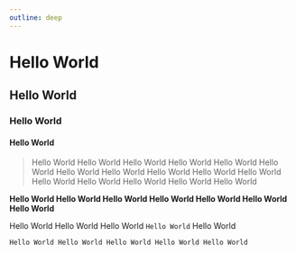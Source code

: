 ```yaml
---
outline: deep
---
```


# Hello World

## Hello World

### Hello World

#### Hello World

> Hello World Hello World Hello World Hello World Hello World Hello World Hello World Hello World Hello World Hello World Hello World Hello World Hello World Hello World Hello World Hello World

**Hello World Hello World Hello World Hello World Hello World Hello World Hello World**

Hello World Hello World Hello World `Hello World` Hello World

```
Hello World Hello World Hello World Hello World Hello World 
```